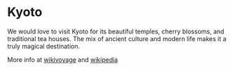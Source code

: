 # Kyoto

We would love to visit Kyoto for its beautiful temples, cherry blossoms, and traditional tea houses. The mix of ancient culture and modern life makes it a truly magical destination.

More info at [wikivoyage](https://en.wikivoyage.org/wiki/Kyoto) and [wikipedia](https://en.wikipedia.org/wiki/Kyoto)

